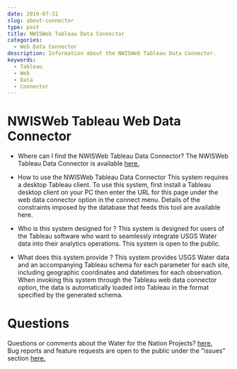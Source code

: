 ```yaml
---
date: 2019-07-31
slug: about-connector
type: post
title: NWISWeb Tableau Data Connector
categories:
  - Web Data Connector
description: Information about the NWISWeb Tableau Data Connector.
keywords:
  - Tableau
  - Web
  - Data
  - Connector
---
```


# NWISWeb Tableau Web Data Connector

- Where can I find the NWISWeb Tableau Data Connector?
The NWISWeb Tableau Data Connector is available [here.](labs.waterdata.usgs.gov/tableau-connector)

- How to use the NWISWeb Tableau Data Connector
This system requires a desktop Tableau client. To use this system, first install a Tableau desktop client on your PC then enter the URL for this page under the web data connector option in the connect menu. Details of the constraints imposed by the database that feeds this tool are available here.



- Who is this system designed for ?
This system is designed for users of the Tableau software who want to seamlessly integrate USGS Water data into their analytics operations. This system is open to the public.



- What does this system provide ?
This system provides USGS Water data and an accompanying Tableau schema for each parameter for each site, including geographic coordinates and datetimes for each observation. When invoking this system through the Tableau web data connector option, the data is automatically loaded into Tableau in the format specified by the generated schema.



Questions
==========
Questions or comments about the Water for the Nation Projects? [here.](https://water.usgs.gov/contact/gsanswers?pemail=gs-w-ks_NWISWeb_Data_Inquiries&subject=Site+Number%3A+07144100&viewnote=%3CH1%3EUSGS+NWIS+Feedback+Request%3C%2FH1%3E%3Cp%3E%3Cb%3EPlease+enter+a+subject+in+the+form+below+that+briefly+summarizes+your+request%3C%2Fb%3E%3C%2Fp%3E)  
Bug reports and feature requests are open to the public under the "issues" section [here.](https://github.com/usgs/nwisweb-tableau-data-connector)
